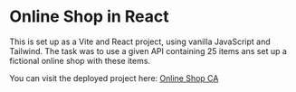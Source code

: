 # Online Shop in React

This is set up as a Vite and React project, using vanilla JavaScript and Tailwind. The task was to use a given API containing 25 items ans set up a fictional online shop with these items.

You can visit the deployed project here: [Online Shop CA](online-shop-ca-anette.netlify.app/)
